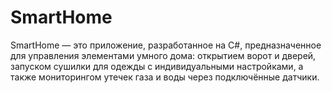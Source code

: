# SmartHome
SmartHome — это приложение, разработанное на C#, предназначенное для управления элементами умного дома: открытием ворот и дверей, запуском сушилки для одежды с индивидуальными настройками, а также мониторингом утечек газа и воды через подключённые датчики.
